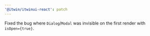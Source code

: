 ```yaml
---
'@itwin/itwinui-react': patch
---
```


Fixed the bug where `Dialog`/`Modal` was invisible on the first render with `isOpen={true}`.
